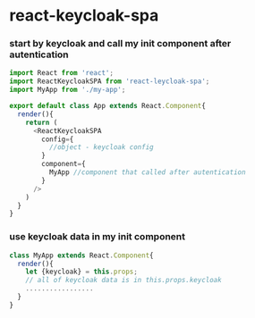 # react-keycloak-spa

### start by keycloak and call my init component after autentication
```javascript
import React from 'react';
import ReactKeycloakSPA from 'react-leycloak-spa';
import MyApp from './my-app';

export default class App extends React.Component{
  render(){
    return (
      <ReactKeycloakSPA 
        config={
          //object - keycloak config
        }
        component={
          MyApp //component that called after autentication
        }
      />
    )
  }
}
```

### use keycloak data in my init component
```javascript
class MyApp extends React.Component{
  render(){
    let {keycloak} = this.props;
    // all of keycloak data is in this.props.keycloak
    .................
  }
}
```

